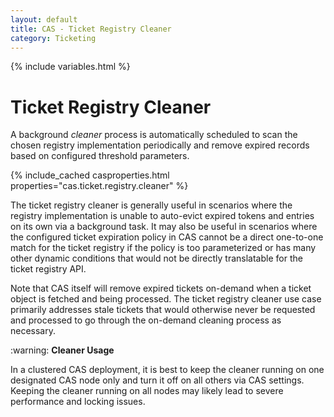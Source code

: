 ```yaml
---
layout: default
title: CAS - Ticket Registry Cleaner
category: Ticketing
---
```


{% include variables.html %}

# Ticket Registry Cleaner

A background *cleaner* process is automatically scheduled to scan the chosen
registry implementation periodically and remove expired records based on configured threshold parameters.

{% include_cached casproperties.html properties="cas.ticket.registry.cleaner" %}
   
The ticket registry cleaner is generally useful in scenarios where the registry implementation is 
unable to auto-evict expired tokens and entries on its own via a background task. It may also be useful in scenarios
where the configured ticket expiration policy in CAS cannot be a direct one-to-one match for the ticket registry
if the policy is too parameterized or has many other dynamic conditions that would not be directly translatable for the ticket registry API.

Note that CAS itself will remove expired tickets on-demand when a ticket object is fetched and being processed.
The ticket registry cleaner use case primarily addresses stale tickets that would otherwise never be requested and processed
to go through the on-demand cleaning process as necessary.

<div class="alert alert-warning">:warning: <strong>Cleaner Usage</strong><p>In a clustered CAS deployment, it is 
best to keep the cleaner running on one designated CAS node only and turn it off on all others 
via CAS settings. Keeping the cleaner running on all nodes may likely lead to severe performance and locking issues.</p></div>
